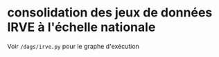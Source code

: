 # consolidation des jeux de données IRVE à l'échelle nationale

Voir `/dags/irve.py` pour le graphe d'exécution

